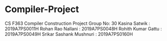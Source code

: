 # Compiler-Project
CS F363 Compiler Construction Project
Group No: 30
Kasina Satwik : 2019A7PS0011H
Rohan Rao Nallani : 2019A7PS0048H
Rohith Kumar Gattu : 2019A7PS0049H
Srikar Sashank Mushnuri : 2019A7PS0160H

